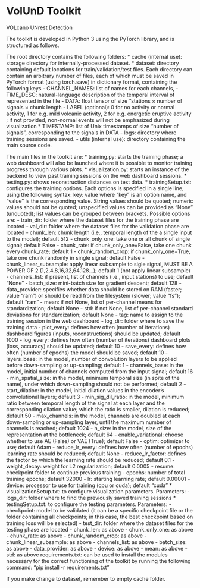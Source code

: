 # VolUnD Toolkit
VOLcano UNrest Detection

The toolkit is developed in Python 3 using the PyTorch library, and is structured as follows.

The root directory contains the following folders:
	* cache (internal use): storage directory for internally-processed dataset.
	* dataset: directory containing default locations for train/validation/test files. Each directory can contain an arbitrary number of files, each of which must be saved in PyTorch format (using torch.save) in dictionary format, containing the following keys
		- CHANNEL_NAMES: list of names for each channels,
		- TIME_DESC: natural-language description of the temporal interval of represented in the file
		- DATA: float tensor of size “stations × number of signals × chunk length
		- LABEL (optional): 0 for no activity or normal activity, 1 for e.g. mild volcanic activity, 2 for e.g. energetic eruptive activity ; if not provided, non-normal events will not be emphasized during visualization 
		* TIMESTAMP: list of Unix timestamps of size “number of signals”, corresponding to the signals in DATA
	- logs: directory where training sessions are saved.
	- utils (internal use): directory containing the main source code.
	
The main files in the toolkit are:
	* training.py: starts the training phase; a web dashboard will also be launched where it is possible to monitor training progress through various plots.
	* visualization.py: starts an instance of the backend to view past training sessions on the web dashboard sessions.
	* testing.py: shows reconstruction distances on test data.
	* trainingSetup.txt: configures the training options. Each options is specified in a single line, using the following syntax: 
		key: value
		where “key” is an option name, and “value” is the corresponding value. String values should be quoted; numeric values should not be quoted; unspecified values can be provided as “None” (unquoted); list values can be grouped between brackets.
		Possible options are:
		- train_dir: folder where the dataset files for the training phase are located
		- val_dir: folder where the dataset files for the validation phase are located
		- chunk_len: chunk length (i.e., temporal length of the a single input to the model); default 512
        - chunk_only_one: take one or all chunk of single signal; default False
        - chunk_rate: if chunk_only_one=False, take one chunk every chunk_rate; default 1
        - chunk_random_crop: if chunk_only_one=True, take one chunk randomly in single signal; default False
        - chunk_linear_subsample: apply linear subsample to sigle signal, MUST BE A POWER OF 2 (1,2,4,8,16,32,64,128...); default 1 (not apply linear subsample)
		- channels_list: if present, list of channels (i.e., input stations) to use; default “None”
		- batch_size: mini-batch size for gradient descent; default 128
		- data_provider: specifies whether data should be stored on RAM (faster; value “ram”) or should be read from the filesystem (slower; value “fs”); default “ram”
		- mean: if not None, list of per-channel means for standardization; default None
		- std: if not None, list of per-channel standard deviations for standardization; default None
		- tag: name to assign to the training session in the web dashboard
		- log_dir: folder where to save the training data
		- plot_every: defines how often (number of iterations) dashboard figures (inputs, reconstructions) should be updated; default 1000
		- log_every: defines how often (number of iterations) dashboard plots (loss, accuracy) should be updated; default 10
		- save_every: defines how often (number of epochs) the model should be saved; default 10
		- layers_base: in the model, number of convolution layers to be applied before down-sampling or up-sampling; default 1
		- channels_base: in the model, initial number of channels computed from the input signal; default 16
		- min_spatial_size: in the model, minimum temporal size (in spite of the name), under which down-sampling should not be performed; default 2
		- start_dilation: in the model, initial dilation values in the encoder’s convolutional layers; default 3
		- min_sig_dil_ratio: in the model, minimum ratio between temporal length of the signal at each layer and the corresponding dilation value; which the ratio is smaller, dilation is reduced; default 50
		- max_channels: in the model, channels are doubled at each down-sampling or up-sampling layer, until the maximum number of channels is reached; default 1024
		- h_size: in the model, size of the representation at the bottleneck; default 64
		- enable_variational: choose whether to use AE (False) or VAE (True); default False
		- optim: optimizer to use; default Adam
		- reduce_lr_every: defines how often (number of epochs) learning rate should be reduced; default None
		- reduce_lr_factor: defines the factor by which the learning rate should be reduced; default 0.1
		- weight_decay: weight for L2 regularization; default 0.0005
		- resume: checkpoint folder to continue previous training
		- epochs: number of total training epochs; default 32000
		- lr: starting learning rate; default 0.00001
		- device: processor to use for training (cpu or cuda); default “cuda”
	* visualizationSetup.txt: to configure visualization parameters. Parameters:
		- logs_dir: folder where to find the previously saved training sessions 
	* testingSetup.txt: to configure the testing parameters. Parameters:
		- checkpoint: model to be validated (it can be a specific checkpoint file or the folder containing all checkpoints; in this case, the best checkpoint based on training loss will be selected)
		- test_dir: folder where the dataset files for the testing phase are located
		- chunk_len: as above
		- chunk_only_one: as above
		- chunk_rate: as above
		- chunk_random_crop: as above
		- chunk_linear_subsample: as above
		- channels_list: as above
		- batch_size: as above
		- data_provider: as above
		- device: as above
		- mean: as above
		- std: as above
requirements.txt: can be used to install the modules necessary for the correct functioning of the toolkit by running the following command: “pip install -r requirements.txt”

If you make change to dataset, remember to empty cache folder.
